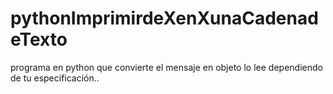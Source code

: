 # pythonImprimirdeXenXunaCadenadeTexto
programa en python que convierte el mensaje en objeto lo lee dependiendo de tu especificación..
